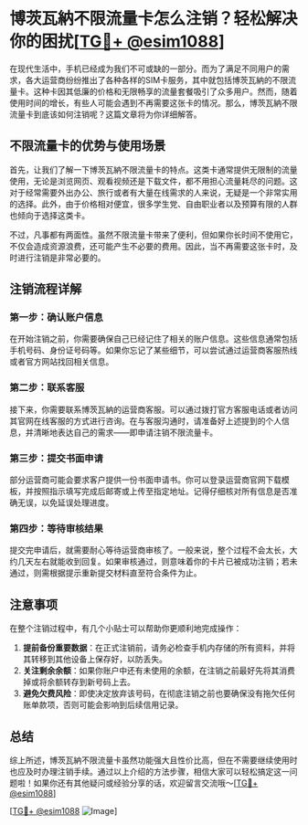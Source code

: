 # 博茨瓦納不限流量卡怎么注销？轻松解决你的困扰[[TG💪+ @esim1088](https://t.me/s/esim1088)]

在现代生活中，手机已经成为我们不可或缺的一部分。而为了满足不同用户的需求，各大运营商纷纷推出了各种各样的SIM卡服务，其中就包括博茨瓦納的不限流量卡。这种卡因其低廉的价格和无限畅享的流量套餐吸引了众多用户。然而，随着使用时间的增长，有些人可能会遇到不再需要这张卡的情况。那么，博茨瓦納不限流量卡到底该如何注销呢？这篇文章将为你详细解答。

## 不限流量卡的优势与使用场景

首先，让我们了解一下博茨瓦納不限流量卡的特点。这类卡通常提供无限制的流量使用，无论是浏览网页、观看视频还是下载文件，都不用担心流量耗尽的问题。这对于经常需要外出办公、旅行或者有大量在线需求的人来说，无疑是一个非常实用的选择。此外，由于价格相对便宜，很多学生党、自由职业者以及预算有限的人群也倾向于选择这类卡。

不过，凡事都有两面性。虽然不限流量卡带来了便利，但如果你长时间不使用它，不仅会造成资源浪费，还可能产生不必要的费用。因此，当不再需要这张卡时，及时进行注销是非常必要的。

## 注销流程详解

### 第一步：确认账户信息

在开始注销之前，你需要确保自己已经记住了相关的账户信息。这些信息通常包括手机号码、身份证号码等。如果你忘记了某些细节，可以尝试通过运营商客服热线或者官方网站找回相关信息。

### 第二步：联系客服

接下来，你需要联系博茨瓦納的运营商客服。可以通过拨打官方客服电话或者访问其官网在线客服的方式进行咨询。在与客服沟通时，请准备好上述提到的个人信息，并清晰地表达自己的需求——即申请注销不限流量卡。

### 第三步：提交书面申请

部分运营商可能会要求客户提供一份书面申请书。你可以登录运营商官网下载模板，并按照指示填写完成后邮寄或上传至指定地址。记得仔细核对所有信息是否准确无误，以免延误处理进度。

### 第四步：等待审核结果

提交完申请后，就需要耐心等待运营商审核了。一般来说，整个过程不会太长，大约几天左右就能收到回复。如果审核通过，则意味着你的卡片已被成功注销；若未通过，则需根据提示重新提交材料直至符合条件为止。

## 注意事项

在整个注销过程中，有几个小贴士可以帮助你更顺利地完成操作：

1. **提前备份重要数据**：在正式注销前，请务必检查手机内存储的所有资料，并将其转移到其他设备上保存好，以防丢失。
2. **关注剩余余额**：如果你账户中还有未使用的余额，在注销之前最好先将其消费掉或将余额转存到新号码上去。
3. **避免欠费风险**：即使决定放弃该号码，在彻底注销之前也要确保没有拖欠任何账单款项，否则可能会影响到后续信用记录。

## 总结

综上所述，博茨瓦納不限流量卡虽然功能强大且性价比高，但在不需要继续使用时也应及时办理注销手续。通过以上介绍的方法步骤，相信大家可以轻松搞定这一问题啦！如果你还有其他疑问或经验分享的话，欢迎留言交流哦～[[TG💪+ @esim1088](https://t.me/s/esim1088)]

[[TG💪+ @esim1088](https://t.me/s/esim1088) ![Image](https://i.postimg.cc/4NQfJmqS/Snipaste-2025-05-13-00-14-12.png)]